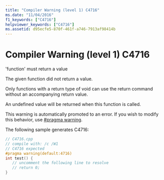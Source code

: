 ```yaml
---
title: "Compiler Warning (level 1) C4716"
ms.date: "11/04/2016"
f1_keywords: ["C4716"]
helpviewer_keywords: ["C4716"]
ms.assetid: d95ecfe5-870f-461f-a746-7913af98414b
---
```

# Compiler Warning (level 1) C4716

'function' must return a value

The given function did not return a value.

Only functions with a return type of void can use the return command without an accompanying return value.

An undefined value will be returned when this function is called.

This warning is automatically promoted to an error. If you wish to modify this behavior, use [#pragma warning](../../preprocessor/warning.md).

The following sample generates C4716:

```cpp
// C4716.cpp
// compile with: /c /W1
// C4716 expected
#pragma warning(default:4716)
int test() {
   // uncomment the following line to resolve
   // return 0;
}
```
